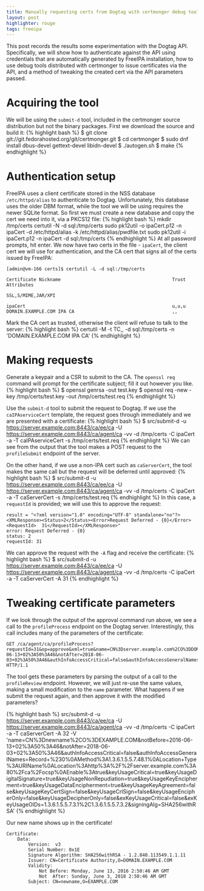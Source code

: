 ```yaml
---
title: Manually requesting certs from Dogtag with certmonger debug tools
layout: post
highlighter: rouge
tags: freeipa
---
```


This post records the results some experimentation with the Dogtag API. Specifically, we will show how to authenticate against the API using credentials that are automatically generated by FreeIPA installation, how to use debug tools distributed with certmonger to issue certificates via the API, and a method of tweaking the created cert via the API parameters passed.

# Acquiring the tool
We will be using the `submit-d` tool, included in the certmonger source distribution but not the binary packages. First we download the source and build it:
{% highlight bash %}
$ git clone git://git.fedorahosted.org/git/certmonger.git
$ cd certmonger
$ sudo dnf install dbus-devel gettext-devel libidn-devel
$ ./autogen.sh
$ make
{% endhighlight %}

# Authentication setup
FreeIPA uses a client certificate stored in the NSS database `/etc/httpd/alias` to authenticate to Dogtag. Unfortunately, this database uses the older DBM format, while the tool we will be using requires the newer SQLite format. So first we must create a new database and copy the cert we need into it, via a PKCS12 file:
{% highlight bash %}
mkdir /tmp/certs
certutil -N -d sql:/tmp/certs
sudo pk12util -o ipaCert.p12 -n ipaCert -d /etc/httpd/alias -k /etc/httpd/alias/pwdfile.txt
sudo pk12util -i ipaCert.p12 -n ipaCert -d sql:/tmp/certs
{% endhighlight %}
At all password prompts, hit enter. We now have two certs in the file - `ipaCert`, the client cert we will use for authentication, and the CA cert that signs all of the certs issued by FreeIPA:

```
[admin@vm-166 certs]$ certutil -L -d sql:/tmp/certs

Certificate Nickname                                         Trust Attributes
                                                             SSL,S/MIME,JAR/XPI

ipaCert                                                      u,u,u
DOMAIN.EXAMPLE.COM IPA CA                                    ,,
```

Mark the CA cert as trusted, otherwise the client will refuse to talk to the server:
{% highlight bash %}
certutil -M -t TC,, -d sql:/tmp/certs -n 'DOMAIN.EXAMPLE.COM IPA CA'
{% endhighlight %}

# Making requests
Generate a keypair and a CSR to submit to the CA. The `openssl req` command will prompt for the certificate subject; fill it out however you like.
{% highlight bash %}
$ openssl genrsa -out test.key
$ openssl req -new -key /tmp/certs/test.key -out /tmp/certs/test.req
{% endhighlight %}

Use the `submit-d` tool to submit the request to Dogtag. If we use the `caIPAserviceCert` template, the request goes through immediately and we are presented with a certificate:
{% highlight bash %}
$ src/submit-d -u https://server.example.com:8443/ca/ee/ca -U https://server.example.com:8443/ca/agent/ca -vv -d /tmp/certs -C ipaCert -a -T caIPAserviceCert -s /tmp/certs/test.req
{% endhighlight %}
We can see from the output that the tool makes a POST request to the `profileSubmit` endpoint of the server.

On the other hand, if we use a non-IPA cert such as `caServerCert`, the tool makes the same call but the request will be deferred until approved:
{% highlight bash %}
$ src/submit-d -u https://server.example.com:8443/ca/ee/ca -U https://server.example.com:8443/ca/agent/ca -vv -d /tmp/certs -C ipaCert -a -T caServerCert -s /tmp/certs/test.req
{% endhighlight %}
In this case, a `requestId` is provided; we will use this to approve the request:

```
result = "<?xml version="1.0" encoding="UTF-8" standalone="no"?><XMLResponse><Status>2</Status><Error>Request Deferred - {0}</Error><RequestId>  31</RequestId></XMLResponse>"
error: Request Deferred - {0}
status: 2
requestId: 31
```
We can approve the request with the `-A` flag and receive the certificate:
{% highlight bash %}
$ src/submit-d -u https://server.example.com:8443/ca/ee/ca -U https://server.example.com:8443/ca/agent/ca -vv -d /tmp/certs -C ipaCert -a -T caServerCert -A 31
{% endhighlight %}

# Tweaking certificate parameters
If we look through the output of the approval command run above, we see a call to the `profileProcess` endpoint on the Dogtag server. Interestingly, this call includes many of the parameters of the certificate:

```
GET /ca/agent/ca/profileProcess?requestId=31&op=approve&xml=true&name=CN%3Dserver.example.com%2CO%3DDOMAIN.EXAMPLE.COM&notBefore=2016-06-13+02%3A50%3A46&notAfter=2018-06-03+02%3A50%3A46&authInfoAccessCritical=false&authInfoAccessGeneralNames=Record+%230%0AMethod%3A1.3.6.1.5.5.7.48.1%0ALocation+Type%3AURIName%0ALocation%3Ahttp%3A%2F%2Fserver.example.com%3A80%2Fca%2Focsp%0AEnable%3Atrue&keyUsageCritical=true&keyUsageDigitalSignature=true&keyUsageNonRepudiation=true&keyUsageKeyEncipherment=true&keyUsageDataEncipherment=true&keyUsageKeyAgreement=false&keyUsageKeyCertSign=false&keyUsageCrlSign=false&keyUsageEncipherOnly=false&keyUsageDecipherOnly=false&exKeyUsageCritical=false&exKeyUsageOIDs=1.3.6.1.5.5.7.3.1%2C1.3.6.1.5.5.7.3.2&signingAlg=SHA256withRSA HTTP/1.1
```
The tool gets these parameters by parsing the output of a call to the `profileReview` endpoint. However, we will just re-use the same values, making a small modification to the `name` parameter.
What happens if we submit the request again, and then approve it with the modified parameters?

{% highlight bash %}
src/submit-d -u https://server.example.com:8443/ca/ee/ca -U https://server.example.com:8443/ca/agent/ca -vv -d /tmp/certs -C ipaCert -a -T caServerCert -A 32 -V 'name=CN%3Dnewname%2CO%3DEXAMPLE.COM&notBefore=2016-06-13+02%3A50%3A46&notAfter=2018-06-03+02%3A50%3A46&authInfoAccessCritical=false&authInfoAccessGeneralNames=Record+%230%0AMethod%3A1.3.6.1.5.5.7.48.1%0ALocation+Type%3AURIName%0ALocation%3Ahttp%3A%2F%2Fserver.example.com%3A80%2Fca%2Focsp%0AEnable%3Atrue&keyUsageCritical=true&keyUsageDigitalSignature=true&keyUsageNonRepudiation=true&keyUsageKeyEncipherment=true&keyUsageDataEncipherment=true&keyUsageKeyAgreement=false&keyUsageKeyCertSign=false&keyUsageCrlSign=false&keyUsageEncipherOnly=false&keyUsageDecipherOnly=false&exKeyUsageCritical=false&exKeyUsageOIDs=1.3.6.1.5.5.7.3.1%2C1.3.6.1.5.5.7.3.2&signingAlg=SHA256withRSA'
{% endhighlight %}

Our new name shows up in the certificate!

```
Certificate:
    Data:
        Version:  v3
        Serial Number: 0x1E
        Signature Algorithm: SHA256withRSA - 1.2.840.113549.1.1.11
        Issuer: CN=Certificate Authority,O=DOMAIN.EXAMPLE.COM
        Validity:
            Not Before: Monday, June 13, 2016 2:50:46 AM GMT
            Not  After: Sunday, June 3, 2018 2:50:46 AM GMT
        Subject: CN=newname,O=EXAMPLE.COM
```
